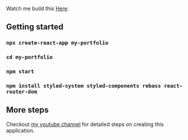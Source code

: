 Watch me build this [Here](https://www.youtube.com/channel/UCvN7iUxLLybOnfzNvEHEU4w).

## Getting started

### `npx create-react-app my-portfolio`

### `cd my-portfolio`

### `npm start`

### `npm install styled-system styled-components rebass react-router-dom`

## More steps

Checkout [my youtube channel](https://www.youtube.com/channel/UCvN7iUxLLybOnfzNvEHEU4w) for detailed steps on creating this application.
